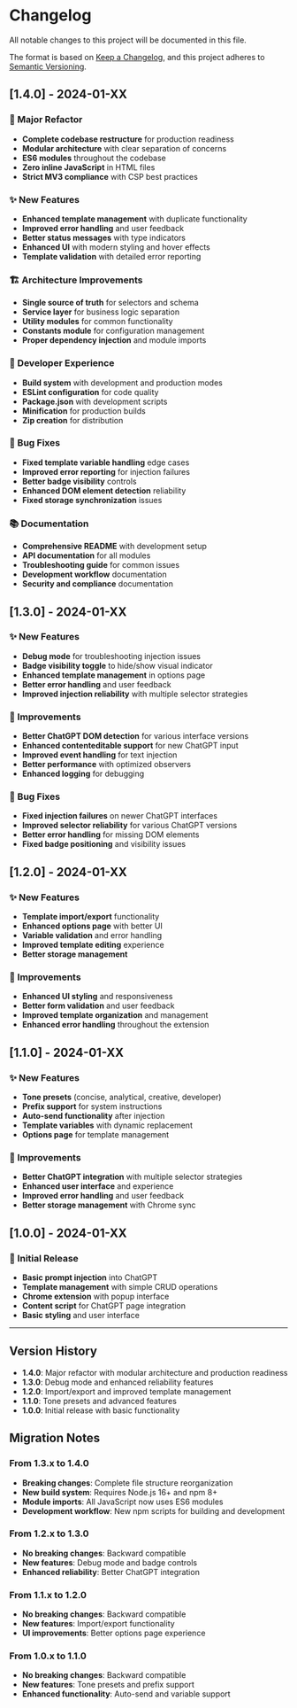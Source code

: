 # Changelog

All notable changes to this project will be documented in this file.

The format is based on [Keep a Changelog](https://keepachangelog.com/en/1.0.0/),
and this project adheres to [Semantic Versioning](https://semver.org/spec/v2.0.0.html).

## [1.4.0] - 2024-01-XX

### 🚀 Major Refactor
- **Complete codebase restructure** for production readiness
- **Modular architecture** with clear separation of concerns
- **ES6 modules** throughout the codebase
- **Zero inline JavaScript** in HTML files
- **Strict MV3 compliance** with CSP best practices

### ✨ New Features
- **Enhanced template management** with duplicate functionality
- **Improved error handling** and user feedback
- **Better status messages** with type indicators
- **Enhanced UI** with modern styling and hover effects
- **Template validation** with detailed error reporting

### 🏗️ Architecture Improvements
- **Single source of truth** for selectors and schema
- **Service layer** for business logic separation
- **Utility modules** for common functionality
- **Constants module** for configuration management
- **Proper dependency injection** and module imports

### 🔧 Developer Experience
- **Build system** with development and production modes
- **ESLint configuration** for code quality
- **Package.json** with development scripts
- **Minification** for production builds
- **Zip creation** for distribution

### 🐛 Bug Fixes
- **Fixed template variable handling** edge cases
- **Improved error reporting** for injection failures
- **Better badge visibility** controls
- **Enhanced DOM element detection** reliability
- **Fixed storage synchronization** issues

### 📚 Documentation
- **Comprehensive README** with development setup
- **API documentation** for all modules
- **Troubleshooting guide** for common issues
- **Development workflow** documentation
- **Security and compliance** documentation

## [1.3.0] - 2024-01-XX

### ✨ New Features
- **Debug mode** for troubleshooting injection issues
- **Badge visibility toggle** to hide/show visual indicator
- **Enhanced template management** in options page
- **Better error handling** and user feedback
- **Improved injection reliability** with multiple selector strategies

### 🔧 Improvements
- **Better ChatGPT DOM detection** for various interface versions
- **Enhanced contenteditable support** for new ChatGPT input
- **Improved event handling** for text injection
- **Better performance** with optimized observers
- **Enhanced logging** for debugging

### 🐛 Bug Fixes
- **Fixed injection failures** on newer ChatGPT interfaces
- **Improved selector reliability** for various ChatGPT versions
- **Better error handling** for missing DOM elements
- **Fixed badge positioning** and visibility issues

## [1.2.0] - 2024-01-XX

### ✨ New Features
- **Template import/export** functionality
- **Enhanced options page** with better UI
- **Variable validation** and error handling
- **Improved template editing** experience
- **Better storage management**

### 🔧 Improvements
- **Enhanced UI styling** and responsiveness
- **Better form validation** and user feedback
- **Improved template organization** and management
- **Enhanced error handling** throughout the extension

## [1.1.0] - 2024-01-XX

### ✨ New Features
- **Tone presets** (concise, analytical, creative, developer)
- **Prefix support** for system instructions
- **Auto-send functionality** after injection
- **Template variables** with dynamic replacement
- **Options page** for template management

### 🔧 Improvements
- **Better ChatGPT integration** with multiple selector strategies
- **Enhanced user interface** and experience
- **Improved error handling** and user feedback
- **Better storage management** with Chrome sync

## [1.0.0] - 2024-01-XX

### 🎉 Initial Release
- **Basic prompt injection** into ChatGPT
- **Template management** with simple CRUD operations
- **Chrome extension** with popup interface
- **Content script** for ChatGPT page integration
- **Basic styling** and user interface

---

## Version History

- **1.4.0**: Major refactor with modular architecture and production readiness
- **1.3.0**: Debug mode and enhanced reliability features
- **1.2.0**: Import/export and improved template management
- **1.1.0**: Tone presets and advanced features
- **1.0.0**: Initial release with basic functionality

## Migration Notes

### From 1.3.x to 1.4.0
- **Breaking changes**: Complete file structure reorganization
- **New build system**: Requires Node.js 16+ and npm 8+
- **Module imports**: All JavaScript now uses ES6 modules
- **Development workflow**: New npm scripts for building and development

### From 1.2.x to 1.3.0
- **No breaking changes**: Backward compatible
- **New features**: Debug mode and badge controls
- **Enhanced reliability**: Better ChatGPT integration

### From 1.1.x to 1.2.0
- **No breaking changes**: Backward compatible
- **New features**: Import/export functionality
- **UI improvements**: Better options page experience

### From 1.0.x to 1.1.0
- **No breaking changes**: Backward compatible
- **New features**: Tone presets and prefix support
- **Enhanced functionality**: Auto-send and variable support
